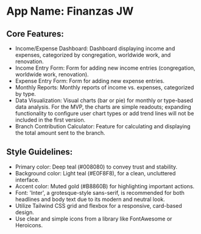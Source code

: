 # **App Name**: Finanzas JW

## Core Features:

- Income/Expense Dashboard: Dashboard displaying income and expenses, categorized by congregation, worldwide work, and renovation.
- Income Entry Form: Form for adding new income entries (congregation, worldwide work, renovation).
- Expense Entry Form: Form for adding new expense entries.
- Monthly Reports: Monthly reports of income vs. expenses, categorized by type.
- Data Visualization: Visual charts (bar or pie) for monthly or type-based data analysis. For the MVP, the charts are simple readouts; expanding functionality to configure user chart types or add trend lines will not be included in the first version.
- Branch Contribution Calculator: Feature for calculating and displaying the total amount sent to the branch.

## Style Guidelines:

- Primary color: Deep teal (#008080) to convey trust and stability.
- Background color: Light teal (#E0F8F8), for a clean, uncluttered interface.
- Accent color: Muted gold (#B8860B) for highlighting important actions.
- Font: 'Inter', a grotesque-style sans-serif, is recommended for both headlines and body text due to its modern and neutral look.
- Utilize Tailwind CSS grid and flexbox for a responsive, card-based design.
- Use clear and simple icons from a library like FontAwesome or Heroicons.
